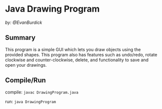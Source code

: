 # Java Drawing Program
*by: @EvanBurdick*
 
## Summary
This program is a simple GUI which lets you draw objects using the provided shapes. This program also has features such as undo/redo, rotate clockwise and counter-clockwise, delete, and functionality to save and open your drawings.

## Compile/Run
compile: ```javac DrawingProgram.java```

run: ```java DrawingProgram```
